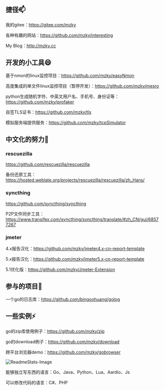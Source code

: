 ## 捷径📫

我的gitee：https://gitee.com/mzky

各种有趣的网站：https://github.com/mzky/interesting

My Blog：http://mzky.cc

## 开发的小工具😄

基于nmon的linux监控项目：https://github.com/mzky/easyNmon

高度集成的单文件linux监控项目（暂停开发）：https://github.com/mzky/mesro

python生成随机字符、中英文用户名、手机号、身份证等：https://github.com/mzky/profaker

自签TLS证书：https://github.com/mzky/tls

模拟服务端提供服务：https://github.com/mzky/tcpSimulator

## 中文化的努力🌱

### rescuezilla
https://github.com/rescuezilla/rescuezilla

备份还原工具：https://hosted.weblate.org/projects/rescuezilla/rescuezilla/zh_Hans/


### syncthing
https://github.com/syncthing/syncthing

P2P文件同步工具：https://www.transifex.com/syncthing/syncthing/translate/#zh_CN/gui/68577267 


### jmeter

4.x报告汉化：https://github.com/mzky/jmeter4.x-cn-report-template

5.x报告汉化：https://github.com/mzky/jmeter5.x-cn-report-template

5.1优化版：https://github.com/mzky/Jmeter-Extension

## 参与的项目👯

一个go的日志库：https://github.com/bingoohuang/golog


## 一些实例⚡

go的zip库使用例子：https://github.com/mzky/zip

go的download例子：https://github.com/mzky/download

跨平台浏览器demo：https://github.com/mzky/gobrowser



![ReadmeStats-Image](https://github-readme-stats.vercel.app/api/top-langs/?username=mzky&layout=compact)

能够独立写东西的语言：Go、Java、Python、Lua、Aardio、Js

可以修改代码的语言：C#、PHP

